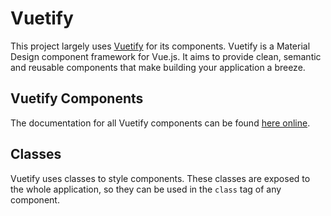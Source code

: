 # Vuetify

This project largely uses [Vuetify](https://vuetifyjs.com/en/) for its
components. Vuetify is a Material Design component framework for Vue.js. It aims
to provide clean, semantic and reusable components that make building your
application a breeze.

## Vuetify Components

The documentation for all Vuetify components can be found
[here online](https://vuetifyjs.com/en/components/all/).

## Classes

Vuetify uses classes to style components. These classes are exposed to the
whole application, so they can be used in the `class` tag of any component.

<seealso>
    <category ref="vue">
        <a href="Components.md" />
    </category>
    <category ref="uh">
        <a href="Admin.md" />
        <a href="Authenticating-Logging-In.md" />
        <a href="Loans.md" />
        <a href="Deposits.md" />
        <a href="Profiles.md" />
    </category>
    <category ref="ds">
        <a href="Naming.md" />
        <a href="Comments.md" />
        <a href="Code-Style.md" />
        <a href="Git-Commit-Messages.md" />
    </category>
</seealso>
